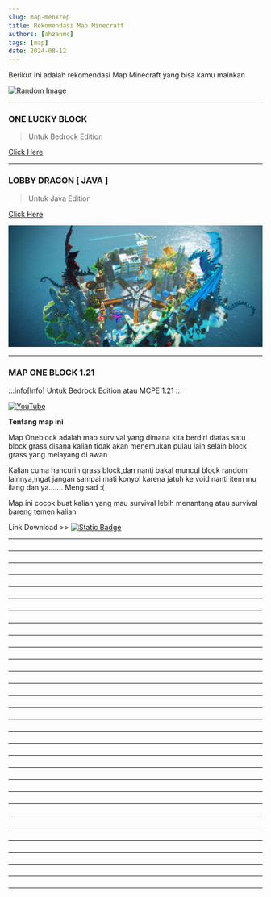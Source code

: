 ```yaml
---
slug: map-menkrep
title: Rekomendasi Map Minecraft
authors: [ahzanmc]
tags: [map]
date: 2024-08-12
---
```


Berikut ini adalah rekomendasi Map Minecraft yang bisa kamu mainkan


<!-- truncate -->

[![Random Image](https://imapi.ingfomenkrep.my.id/random-image-show)](https://imapi.ingfomenkrep.my.id/random-link)

---
### ONE LUCKY BLOCK

> Untuk Bedrock Edition

[Click Here](https://www.mediafire.com/file/qn2miyekztn76ue/ONE+LUCKY+BLOCK.mctemplate/file)

---
### LOBBY DRAGON [ JAVA ]

> Untuk Java Edition

[Click Here](https://www.mediafire.com/file/wkszx4wwq9h97mq/%25E1%25B4%258D%25C9%25AA%25E1%25B4%2584%25CA%259C%25E1%25B4%2580%25E1%25B4%2587%25CA%259F_Dragon_Hub-3i5j45.zip/file)

![lobby naga](img/IMG-20240811-WA0176(1).jpg)

---
### MAP ONE BLOCK 1.21
:::info[Info]
Untuk Bedrock Edition atau MCPE 1.21
:::

[![YouTube](http://i.ytimg.com/vi/G3NNfrg5urw/hqdefault.jpg)](https://www.youtube.com/watch?v=G3NNfrg5urw)

**Tentang map ini**

Map Oneblock adalah map survival yang dimana kita berdiri diatas satu block grass,disana kalian tidak akan menemukan pulau lain selain block grass yang melayang di awan

Kalian cuma hancurin grass block,dan nanti bakal muncul block random lainnya,ingat jangan sampai mati konyol karena jatuh ke void nanti item mu ilang dan ya....... Meng sad :(

Map ini cocok buat kalian yang mau survival lebih menantang atau survival bareng temen kalian

Link Download >> [![Static Badge](https://img.shields.io/badge/download-here)](https://www.mediafire.com/file/l0nu1zsgj4g5o70/Map_One_Block_Minecraft_MCPE_1.21_%2528Linked_by_AhZanMC%2529.mcworld/file)

---
###

---
###

---
###

---
###

---
###

---
###

---
###

---
###

---
###

---
###

---
###

---
###

---
###

---
###

---
###

---
###

---
###

---
###

---
###

---
###

---
###

---
###

---
###

---
###

---
###

---
###

---
###

---
###

---
###

---
###



